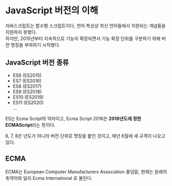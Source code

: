 # JavaScript 버전의 이해
자바스크립트는 함수형 스크립트이다, 언어 특성상 최신 언어들에서 지원되는 개념들을 지원하지 못했다.
<br/>
하지만, 2015년부터 지속적으로 기능이 확장되면서 기능 확장 단위를 구분하기 위해 버전 명칭을 부여하기 시작했다.

## JavaScript 버전 종류
* ES6 (ES2015)
* ES7 (ES2016)
* ES8 (ES2017)
* ES9 (ES2018)
* ES10 (ES2019)
* ES11 (ES2020)
<br/>...


ES는 Ecma Script의 약자이고, Ecma Script 2016은 **2016년도에 정한 ECMAScript**라는 뜻이다.

6, 7, 8은 년도가 아니라 버전 단위로 명칭을 붙인 것이고, 매년 6월에 새 규격이 나오고 있다.

## ECMA 

ECMA는 European Computer Manufacturers Association 줄임말, 현재는 원래의 축약어와 달리 Ecma International 로 불린다.

